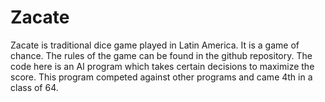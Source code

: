 # Zacate
Zacate is traditional dice game played in Latin America. It is a game of chance. The rules of the game can be found in the github repository. The code here is an AI program which takes certain decisions to maximize the score. This program competed against other programs and came 4th in a class of 64.
